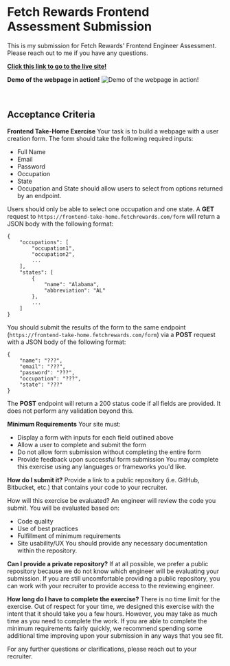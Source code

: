 # Fetch Rewards Frontend Assessment Submission
This is my submission for Fetch Rewards' Frontend Engineer Assessment. Please reach out to me if you have any questions.

**[Click this link to go to the live site!](https://stormy-sea-36255.herokuapp.com/)**
 <br />

**Demo of the webpage in action!**
![Demo of the webpage in action!](./client/public/demo.gif)

 <br />


**Acceptance Criteria**
------------------------------------------
**Frontend Take-Home Exercise**
Your task is to build a webpage with a user creation form. The form should take the following required inputs:

* Full Name
* Email
* Password
* Occupation
* State
* Occupation and State should allow users to select from options returned by an endpoint. 

Users should only be able to select one occupation and one state. A **GET** request to ```https://frontend-take-home.fetchrewards.com/form``` will return a JSON body with the following format:

```
{
    "occupations": [
        "occupation1",
        "occupation2",
        ...
    ],
    "states": [
        {
            "name": "Alabama",
            "abbreviation": "AL"
        },
        ...
    ]
}
```
You should submit the results of the form to the same endpoint (```https://frontend-take-home.fetchrewards.com/form```) via a **POST** request with a JSON body of the following format:

```
{
    "name": "???",
    "email": "???",
    "password": "???",
    "occupation": "???",
    "state": "???"
}
```

The **POST** endpoint will return a 200 status code if all fields are provided. It does not perform any validation beyond this.

**Minimum Requirements**
Your site must:

* Display a form with inputs for each field outlined above
* Allow a user to complete and submit the form
* Do not allow form submission without completing the entire form
* Provide feedback upon successful form submission
You may complete this exercise using any languages or frameworks you'd like.

**How do I submit it?**
Provide a link to a public repository (i.e. GitHub, Bitbucket, etc.) that contains your code to your recruiter.

How will this exercise be evaluated?
An engineer will review the code you submit. You will be evaluated based on:

* Code quality
* Use of best practices
* Fulfillment of minimum requirements
* Site usability/UX
You should provide any necessary documentation within the repository.

**Can I provide a private repository?**
If at all possible, we prefer a public repository because we do not know which engineer will be evaluating your submission. If you are still uncomfortable providing a public repository, you can work with your recruiter to provide access to the reviewing engineer.

**How long do I have to complete the exercise?**
There is no time limit for the exercise. Out of respect for your time, we designed this exercise with the intent that it should take you a few hours. However, you may take as much time as you need to complete the work. If you are able to complete the minimum requirements fairly quickly, we recommend spending some additional time improving upon your submission in any ways that you see fit.

For any further questions or clarifications, please reach out to your recruiter.